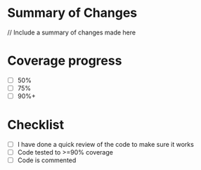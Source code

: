 # Summary of Changes
// Include a summary of changes made here

# Coverage progress
- [ ] 50%
- [ ] 75%
- [ ] 90%+

# Checklist
- [ ] I have done a quick review of the code to make sure it works
- [ ] Code tested to >=90% coverage
- [ ] Code is commented
